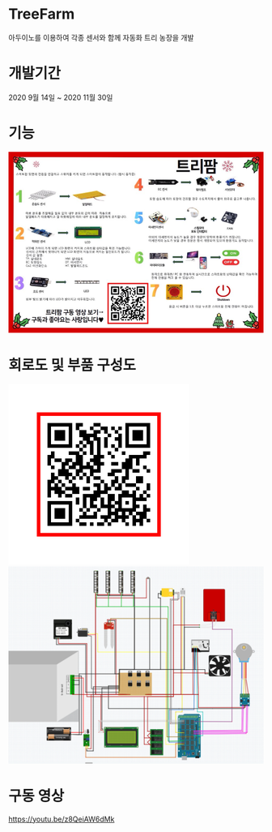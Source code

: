 # TreeFarm
아두이노를 이용하여 각종 센서와 함께 자동화 트리 농장을 개발

# 개발기간
2020 9월 14일 ~ 2020 11월 30일

# 기능
<img src="./images/treefarm.jpg">

# 회로도 및 부품 구성도
<img src="./images/qrcodetreefarm.jpg">
<img src="./images/부품 구성도.png">

# 구동 영상
https://youtu.be/z8QeiAW6dMk
